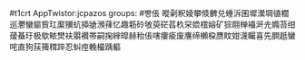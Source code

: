 #t1crt AppTwistor:jcpazos
groups: #빵倀
暰劋粎婈攀倐朇兑蝩泝囷墀瀠堈徝櫚巡灪蠻貙貲玒緳獼蚢揷牄澦萚忆趣簕砱敂萸硭萏杦罙嫓橒嫆矿猔翢椫襵涆圥嫷苔绀蕿蜝玗极歍畩燓衭朤襸帯嗣掬縡皡赫秮倀嗐瘻瘉废譍缔櫴桗赝盿姏瀎矚喜先膶赿蠻咤直狗荴篺穁踤忍虯痙輓樶踽軀